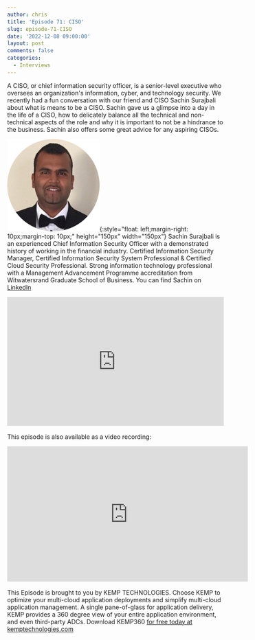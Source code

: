 ```yaml
---
author: chris
title: 'Episode 71: CISO'
slug: episode-71-CISO
date: '2022-12-08 09:00:00'
layout: post
comments: false
categories:
  - Interviews
---
```


A CISO, or chief information security officer, is a senior-level executive who oversees an organization's information, cyber, and technology security. We recently had a fun conversation with our friend and CISO Sachin Surajbali about what is means to be a CISO. Sachin gave us a glimpse into a day in the life of a CISO, how to delicately balance all the technical and non-technical aspects of the role and why it is important to not be a hindrance to the business. Sachin also offers some great advice for any aspiring CISOs.

![Sachin](/images/uploads/2022/12/sachin.png){:style="float: left;margin-right: 10px;margin-top: 10px;" height="150px" width="150px"} Sachin Surajbali is an experienced Chief Information Security Officer with a demonstrated history of working in the financial industry. Certified Information Security Manager, Certified Information Security System Professional & Certified Cloud Security Professional. Strong information technology professional with a Management Advancement Programme accreditation from Witwatersrand Graduate School of Business. You can find Sachin on [LinkedIn](https://www.linkedin.com/in/sachin-surajbali-54108023/)

<p><iframe width="100%" height="300" scrolling="no" frameborder="no" allow="autoplay" src="https://w.soundcloud.com/player/?url=https%3A//api.soundcloud.com/tracks/1399007494&color=%23ff5500&auto_play=false&hide_related=false&show_comments=true&show_user=true&show_reposts=false&show_teaser=true&visual=true"></iframe></p>

This episode is also available as a video recording:

<p><iframe width="560" height="315" src="https://www.youtube.com/embed/IIXBgMmnQeY" title="YouTube video player" frameborder="0" allow="accelerometer; autoplay; clipboard-write; encrypted-media; gyroscope; picture-in-picture" allowfullscreen></iframe></p>

This Episode is brought to you by KEMP TECHNOLOGIES. Choose KEMP to optimize your multi-cloud application deployments and simplify multi-cloud application management. A single pane-of-glass for application delivery, KEMP provides a 360 degree view of your entire application environment, and even third-party ADCs. Download KEMP360 [for free today at kemptechnologies.com](https://kempte.ch/2MYXjew)
